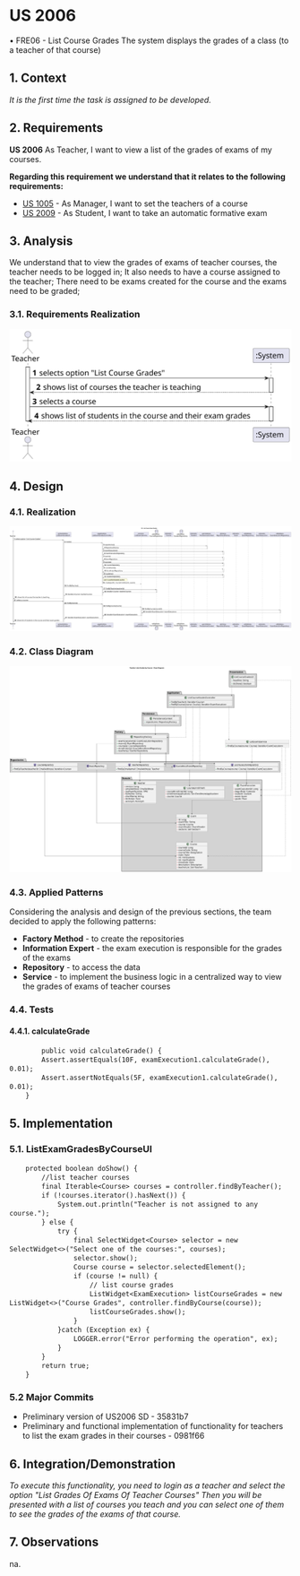 # US 2006

• FRE06 - List Course Grades The system displays the grades of a class (to a teacher of that course)

## 1. Context

*It is the first time the task is assigned to be developed.*

## 2. Requirements

**US 2006** As Teacher, I want to view a list of the grades of exams of my courses.

**Regarding this requirement we understand that it relates to the following requirements:**

- [US 1005](../../sprintB/us_1005/readme.md) - As Manager, I want to set the teachers of a course
- [US 2009](../us_2009/readme.md) - As Student, I want to take an automatic formative exam

## 3. Analysis

We understand that to view the grades of exams of teacher courses, the teacher needs to be logged in;
It also needs to have a course assigned to the teacher;
There need to be exams created for the course and the exams need to be graded;

### 3.1. Requirements Realization

![SSD](US2006_SSD.svg "System Sequence Diagram")

## 4. Design

### 4.1. Realization

![Sequence Diagram](US2006_SD.svg "List Grades Of Exams Of Teacher Courses Sequence Diagram")

### 4.2. Class Diagram

![Class Diagram](US2006_CD.svg "A Class Diagram")

### 4.3. Applied Patterns

Considering the analysis and design of the previous sections, the team decided to apply the following patterns:
- **Factory Method** - to create the repositories
- **Information Expert** - the exam execution is responsible for the grades of the exams
- **Repository** - to access the data
- **Service** - to implement the business logic in a centralized way to view the grades of exams of teacher courses

### 4.4. Tests

#### 4.4.1. calculateGrade

````
        public void calculateGrade() {
        Assert.assertEquals(10F, examExecution1.calculateGrade(), 0.01);
        Assert.assertNotEquals(5F, examExecution1.calculateGrade(), 0.01);
    }
````

## 5. Implementation

### 5.1. ListExamGradesByCourseUI

```
    protected boolean doShow() {
        //list teacher courses
        final Iterable<Course> courses = controller.findByTeacher();
        if (!courses.iterator().hasNext()) {
            System.out.println("Teacher is not assigned to any course.");
        } else {
            try {
                final SelectWidget<Course> selector = new SelectWidget<>("Select one of the courses:", courses);
                selector.show();
                Course course = selector.selectedElement();
                if (course != null) {
                    // list course grades
                    ListWidget<ExamExecution> listCourseGrades = new ListWidget<>("Course Grades", controller.findByCourse(course));
                    listCourseGrades.show();
                }
            }catch (Exception ex) {
                LOGGER.error("Error performing the operation", ex);
            }
        }
        return true;
    }
````

### 5.2 Major Commits

 - Preliminary version of US2006 SD - 35831b7
 - Preliminary and functional implementation of functionality for teachers to list the exam grades in their courses - 0981f66

## 6. Integration/Demonstration

*To execute this functionality, you need to login as a teacher and select the option "List Grades Of Exams Of Teacher Courses"*
*Then you will be presented with a list of courses you teach and you can select one of them to see the grades of the exams of that course.*

## 7. Observations

na.
